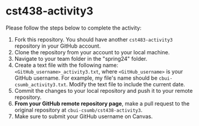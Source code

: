 # cst438-activity3

Please follow the steps below to complete the activity:
1. Fork this repository. You should have another `cst483-activity3` repository in your GitHub account.
2. Clone the repository from your account to your local machine.
3. Navigate to your team folder in the "spring24" folder.
4. Create a text file with the following name: `<GitHub_username>_activity3.txt`, where `<GitHub_username>` is your GitHub username. For example, my file's name should be `cbui-csumb_activity3.txt`. Modify the text file to include the current date.
5. Commit the changes to your local repository and push it to your remote repository. 
6. **From your GitHub remote repository page**, make a pull request to the original repository at `cbui-csumb/cst438-activity3`.
7. Make sure to submit your GitHub username on Canvas.
